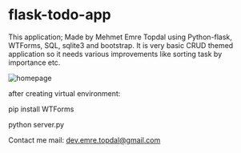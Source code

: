 # flask-todo-app

This application; Made by Mehmet Emre Topdal using Python-flask, WTForms, SQL, sqlite3 and bootstrap.
It is very basic CRUD themed application so it needs various improvements like sorting task by importance etc.

![homepage](https://user-images.githubusercontent.com/108151964/194723191-80c3eb17-b881-44d5-bf34-d28cf1a6cb40.PNG)

after creating virtual environment:

pip install WTForms

python server.py


Contact me
mail: dev.emre.topdal@gmail.com



